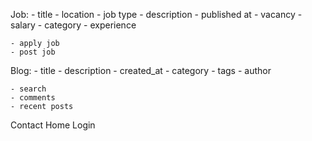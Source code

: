 
Job:
    - title
    - location
    - job type
    - description
    - published at
    - vacancy
    - salary
    - category
    - experience

    - apply job
    - post job

Blog:
    - title
    - description
    - created_at
    - category
    - tags
    - author
    
    - search
    - comments
    - recent posts

Contact
Home
Login
